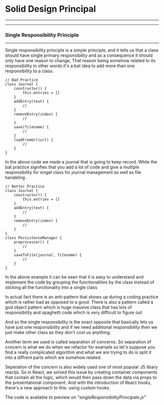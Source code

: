 # Solid Design Principal
---
---

### Single Responsibility Principle
---

Single responsibility principle is a simple principle, and it tells us that a class should have single primary responsibility and as a consequence it should only have one reason to change, That reason being somehow related to its responsibility in other words it's a bat idea to add more than one responsibility to a class.

<!--bad code example img-->
<!-- ![Bad-practice](./images/single_res_bad_prac.png) -->
```
// Bad Practice
class Journal {
    constructor() {
        this.entries = []
    }
    addEntry(text) {
        //
    }
    removeEntry(index) {
        //
    }
    save(filename) {
        //
    }
    loadFromUrl(url) {
        //
    }
}
```

In the above code we made a journal that is going to keep record. While the bat practice signifies that you add a lot of code and give a multiple responsibility for singel class for journal management as well as file handeling . 

<!--better code example img-->
<!-- ![Better-Practice](./images/single_res_better_prac.png) -->
```
// Better Practice
class Journal {
    constructor() {
        this.entries = []
    }
    addEntry(text) {
        //
    }
    removeEntry(index) {
        //
    }
}
class PersistenceManager {
    preprocessor() {
        //
    }
    saveToFile(journal, filename) {
        //
    }
}
```
In the above example it can be seen that it is easy to understand and implement the code by grouping the functionalities by the class instead of sticking all the functionality into a single class

In actual fact there is an anti-pattern that shows up during a coding practice which is rather bad as opposed to a good. There is also a pattern called a god object pattern which is huge massive class that has lots of responsibility and spaghetti code which is very difficult to figure out

And so the single responsibility is the exact opposite that basically lets us have just one responsibility and if we need additional responsibility then we just make other class as they don't cost us anything. 

Another term we used is called separation of concerns. So separation of concern is what we do when we refactor for example so let's suppose you find a really complicated algorithm and what we are trying to do is split it into a diffrent parts which are somehow related. 

Seperation of the concern is also widely used one of most popular JS libary reactjs. So in React, we solved this issue by creating container components that contain all the logic, which would then pass down the data via props to the presentational component. And with the introduction of React hooks, there's a new approach to this: using custom hooks. 

The code is available to preview on *"singleResponsibilityPrincipale.js"*